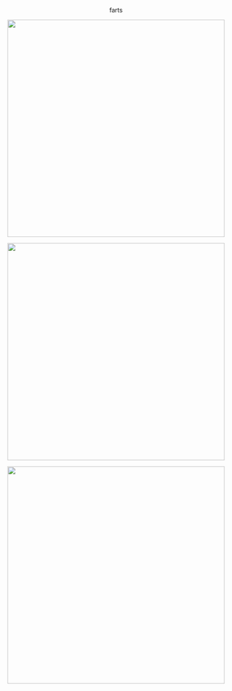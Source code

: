 <p align="center">
farts
</p>
<p align="center">
<img width=500 src="https://i.postimg.cc/Y94VCZn5/IMG-0458.png"
</p>
<p align="center">
<img width=500 src="https://64.media.tumblr.com/832bc9432c2dc7478ca233c21757b9e2/8f5ffb01ad37929b-77/s400x600/e5bf1f4f6d1e9d4d037e6bed67143fc29652b919.pnj"
</p>
<p align="center">
<img width=500 src="https://i.postimg.cc/Y94VCZn5/IMG-0458.png"
</p>

